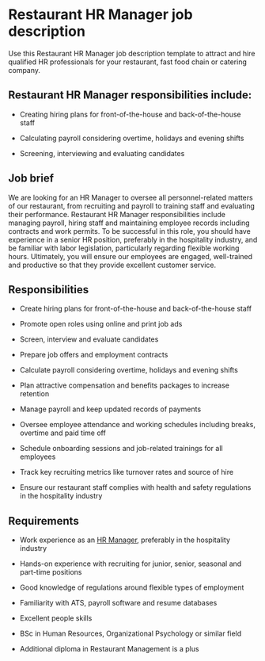 # Restaurant HR Manager job description
Use this Restaurant HR Manager job description template to attract and hire qualified HR professionals for your restaurant, fast food chain or catering company.


## Restaurant HR Manager responsibilities include:
* Creating hiring plans for front-of-the-house and back-of-the-house staff

* Calculating payroll considering overtime, holidays and evening shifts

* Screening, interviewing and evaluating candidates


## Job brief

We are looking for an HR Manager to oversee all personnel-related matters of our restaurant, from recruiting and payroll to training staff and evaluating their performance.
Restaurant HR Manager responsibilities include managing payroll, hiring staff and maintaining employee records including contracts and work permits. To be successful in this role, you should have experience in a senior HR position, preferably in the hospitality industry, and be familiar with labor legislation, particularly regarding flexible working hours.
Ultimately, you will ensure our employees are engaged, well-trained and productive so that they provide excellent customer service.


## Responsibilities

* Create hiring plans for front-of-the-house and back-of-the-house staff

* Promote open roles using online and print job ads

* Screen, interview and evaluate candidates

* Prepare job offers and employment contracts

* Calculate payroll considering overtime, holidays and evening shifts

* Plan attractive compensation and benefits packages to increase retention

* Manage payroll and keep updated records of payments

* Oversee employee attendance and working schedules including breaks, overtime and paid time off

* Schedule onboarding sessions and job-related trainings for all employees

* Track key recruiting metrics like turnover rates and source of hire

* Ensure our restaurant staff complies with health and safety regulations in the hospitality industry


## Requirements

* Work experience as an <a href="https://resources.workable.com/hr-manager-job-description" target="_blank" rel="noopener">HR Manager</a>, preferably in the hospitality industry

* Hands-on experience with recruiting for junior, senior, seasonal and part-time positions

* Good knowledge of regulations around flexible types of employment

* Familiarity with ATS, payroll software and resume databases

* Excellent people skills

* BSc in Human Resources, Organizational Psychology or similar field

* Additional diploma in Restaurant Management is a plus
